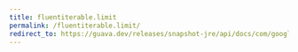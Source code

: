 ```yaml
---
title: fluentiterable.limit
permalink: /fluentiterable.limit/
redirect_to: https://guava.dev/releases/snapshot-jre/api/docs/com/google/common/collect/FluentIterable.html#limit-int-
---
```


